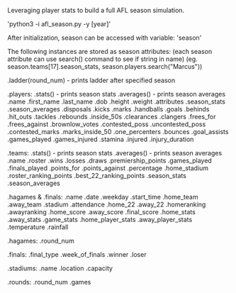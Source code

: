 Leveraging player stats to build a full AFL season simulation.

'python3 -i afl_season.py -y [year]'

After initialization, season can be accessed with variable: 'season'

The following instances are stored as season attributes:
(each season attribute can use search() command to see if string in name)
(eg. season.teams[17].season_stats, season.players.search("Marcus"))

.ladder(round_num)		- prints ladder after specified season

.players:
	.stats() 	- prints season stats
	.averages()		- prints season averages
	.name
	.first_name
	.last_name
	.dob
	.height
	.weight
	.attributes
	.season_stats
	.season_averages
	.disposals
	.kicks
	.marks
	.handballs
	.goals
	.behinds
	.hit_outs
	.tackles
	.rebounds
	.inside_50s
	.clearances
	.clangers
	.frees_for
	.frees_against
	.brownlow_votes
	.contested_poss
	.uncontested_poss
	.contested_marks
	.marks_inside_50
	.one_percenters
	.bounces
	.goal_assists
	.games_played
	.games_injured
	.stamina
	.injured
	.injury_duration

.teams:
	.stats() 	- prints season stats
	.averages()		- prints season averages
	.name
	.roster
	.wins
	.losses
	.draws
	.premiership_points
	.games_played
	.finals_played
	.points_for
	.points_against
	.percentage
	.home_stadium
	.roster_ranking_points
	.best_22_ranking_points
	.season_stats
	.season_averages

.hagames & .finals:
	.name
	.date
	.weekday
	.start_time
	.home_team
	.away_team
	.stadium
	.attendance
	.home_22
	.away_22
	.homeranking
	.awayranking
	.home_score
	.away_score
	.final_score
	.home_stats
	.away_stats
	.game_stats
	.home_player_stats
	.away_player_stats
	.temperature
	.rainfall

.hagames:
	.round_num

.finals:
	.final_type
	.week_of_finals
	.winner
	.loser

.stadiums:
	.name
	.location
	.capacity

.rounds:
	.round_num
	.games

